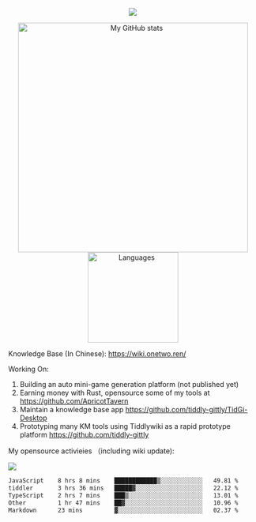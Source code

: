 <a href="https://github.com/linonetwo">
    <p align="center">
        <img src="https://github-profile-trophy.vercel.app/?username=linonetwo&column=7&theme=onedark"/>
    </p>
</a>
<a align="center" href="https://github.com/linonetwo">
  <p align="center">
    <img src="https://github-readme-stats.vercel.app/api?username=linonetwo&show_icons=true&count_private=true" alt="My GitHub stats" width="465"/>
    <img src="https://github-readme-stats.vercel.app/api/top-langs/?username=linonetwo&layout=compact&langs_count=10" alt="Languages" height="183">
  </p>
</a>

Knowledge Base (In Chinese): https://wiki.onetwo.ren/

Working On: 

1. Building an auto mini-game generation platform (not published yet)
1. Earning money with Rust, opensource some of my tools at https://github.com/ApricotTavern
1. Maintain a knowledge base app https://github.com/tiddly-gittly/TidGi-Desktop
1. Prototyping many KM tools using Tiddlywiki as a rapid prototype platform https://github.com/tiddly-gittly

My opensource activieies （including wiki update):

![](https://visitor-badge.glitch.me/badge?page_id=linonetwo.linonetwo)

<!--START_SECTION:waka-->

```txt
JavaScript    8 hrs 8 mins    ████████████▒░░░░░░░░░░░░   49.81 %
tiddler       3 hrs 36 mins   █████▓░░░░░░░░░░░░░░░░░░░   22.12 %
TypeScript    2 hrs 7 mins    ███▒░░░░░░░░░░░░░░░░░░░░░   13.01 %
Other         1 hr 47 mins    ██▓░░░░░░░░░░░░░░░░░░░░░░   10.96 %
Markdown      23 mins         ▓░░░░░░░░░░░░░░░░░░░░░░░░   02.37 %
```

<!--END_SECTION:waka-->
